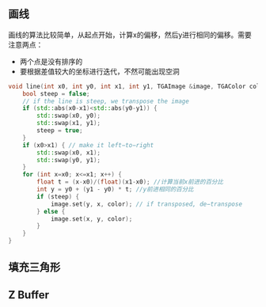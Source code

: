 ## 画线

画线的算法比较简单，从起点开始，计算x的偏移，然后y进行相同的偏移。需要注意两点：

- 两个点是没有排序的
- 要根据差值较大的坐标进行迭代，不然可能出现空洞

```cpp
void line(int x0, int y0, int x1, int y1, TGAImage &image, TGAColor color) { 
    bool steep = false; 
    // if the line is steep, we transpose the image 
    if (std::abs(x0-x1)<std::abs(y0-y1)) { 
        std::swap(x0, y0); 
        std::swap(x1, y1); 
        steep = true; 
    } 
    if (x0>x1) { // make it left−to−right 
        std::swap(x0, x1); 
        std::swap(y0, y1); 
    } 
    for (int x=x0; x<=x1; x++) { 
        float t = (x-x0)/(float)(x1-x0); //计算当前x前进的百分比
        int y = y0 + (y1 - y0) * t; //y前进相同的百分比
        if (steep) { 
            image.set(y, x, color); // if transposed, de−transpose 
        } else { 
            image.set(x, y, color); 
        } 
    } 
}
```

## 填充三角形


## Z Buffer

